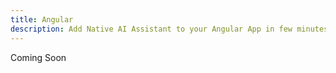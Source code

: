 ```yaml
---
title: Angular
description: Add Native AI Assistant to your Angular App in few minutes
---
```


Coming Soon
